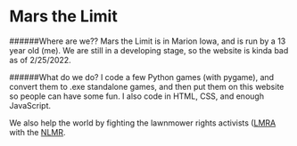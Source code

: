 # Mars the Limit

######Where are we??
Mars the Limit is in Marion Iowa, and is run by a 13 year old (me). 
We are still in a developing stage, so the website is kinda bad as of
2/25/2022. 

######What do we do?
I code a few Python games (with pygame), and convert them to .exe standalone games,
and then put them on this website so people can have some fun. I also code in HTML,
CSS, and enough JavaScript. 

We also help the world by fighting the lawnmower rights activists ([LMRA](https://lmra-org.web.app) with the [NLMR](https://marsthelimit.github.io/nlmr-web/index.html).